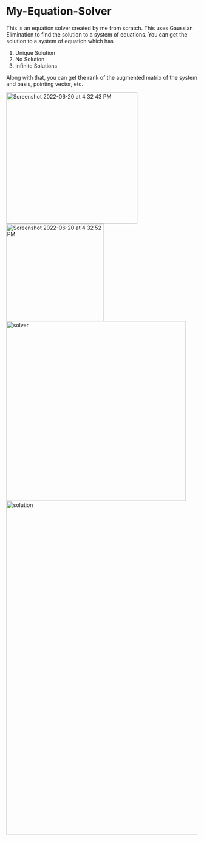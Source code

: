 # My-Equation-Solver
This is an equation solver created by me from scratch. 
This uses Gaussian Elimination to find the solution to a 
system of equations.
You can get the solution to a system of equation which has 
1. Unique Solution
2. No Solution
3. Infinite Solutions

Along with that, you can get the 
rank of the augmented matrix of the 
system and basis, pointing vector, etc.


<img width="345" alt="Screenshot 2022-06-20 at 4 32 43 PM" src="https://user-images.githubusercontent.com/89004991/174588368-e29b5995-354d-4d9d-b249-82411b049bb3.png">


<img width="256" alt="Screenshot 2022-06-20 at 4 32 52 PM" src="https://user-images.githubusercontent.com/89004991/174588258-4bf015d2-1f03-45c0-9044-568cb3fad92e.png">


<img width="473" alt="solver" src="https://user-images.githubusercontent.com/89004991/174587662-9fac9d0f-bed2-45f5-835e-29a8797d7b96.png">


<img width="877" alt="solution" src="https://user-images.githubusercontent.com/89004991/174587676-7be92c7e-c0eb-4b04-917d-0b6c4a5d6771.png">



